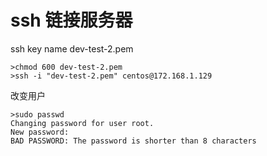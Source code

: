 # ssh 链接服务器

ssh key name  dev-test-2.pem
```
>chmod 600 dev-test-2.pem
>ssh -i "dev-test-2.pem" centos@172.168.1.129
```

改变用户
```
>sudo passwd
Changing password for user root.
New password: 
BAD PASSWORD: The password is shorter than 8 characters
```
